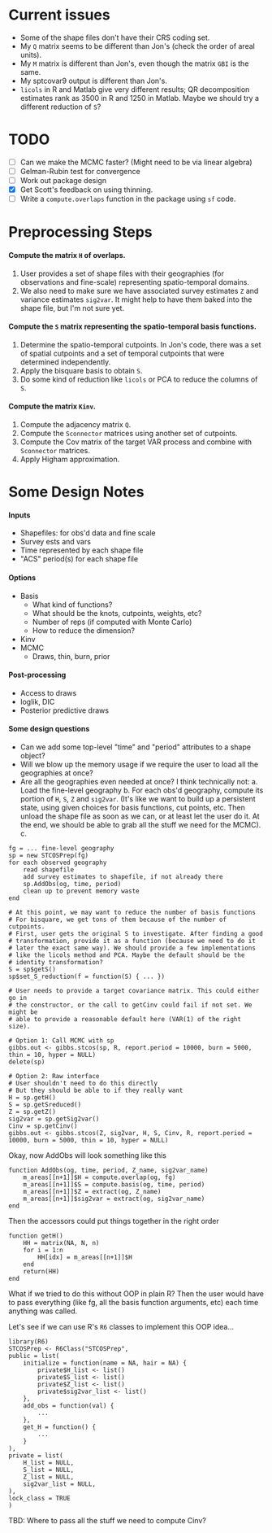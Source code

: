 # Current issues
* Some of the shape files don't have their CRS coding set.
* My `Q` matrix seems to be different than Jon's (check the order of areal units).
* My `M` matrix is different than Jon's, even though the matrix `GBI` is the same.
* My sptcovar9 output is different than Jon's.
* `licols` in R and Matlab give very different results; QR decomposition estimates
  rank as 3500 in R and 1250 in Matlab. Maybe we should try a different reduction
  of `S`?

# TODO
- [ ] Can we make the MCMC faster? (Might need to be via linear algebra)
- [ ] Gelman-Rubin test for convergence
- [ ] Work out package design
- [x] Get Scott's feedback on using thinning.
- [ ] Write a `compute.overlaps` function in the package using `sf` code.

# Preprocessing Steps
#### Compute the matrix `H` of overlaps.
1. User provides a set of shape files with their geographies (for observations
   and fine-scale) representing spatio-temporal domains.
2. We also need to make sure we have associated survey estimates `Z` and
   variance estimates `sig2var`. It might help to have them baked into the
   shape file, but I'm not sure yet.

#### Compute the `S` matrix representing the spatio-temporal basis functions.
1. Determine the spatio-temporal cutpoints. In Jon's code, there was a set
   of spatial cutpoints and a set of temporal cutpoints that were determined
   independently.
2. Apply the bisquare basis to obtain `S`.
3. Do some kind of reduction like `licols` or PCA to reduce the columns
   of `S`.

#### Compute the matrix `Kinv`.
1. Compute the adjacency matrix `Q`.
2. Compute the `Sconnector` matrices using another set of cutpoints.
3. Compute the Cov matrix of the target VAR process and combine with
  `Sconnector` matrices.
4. Apply Higham approximation.

# Some Design Notes

#### Inputs
* Shapefiles: for obs'd data and fine scale
* Survey ests and vars
* Time represented by each shape file
* "ACS" period(s) for each shape file

#### Options
* Basis
    - What kind of functions?
    - What should be the knots, cutpoints, weights, etc?
    - Number of reps (if computed with Monte Carlo)
    - How to reduce the dimension?
* Kinv
* MCMC
    - Draws, thin, burn, prior

#### Post-processing
* Access to draws
* loglik, DIC
* Posterior predictive draws

#### Some design questions
* Can we add some top-level "time" and "period" attributes to a shape object?
* Will we blow up the memory usage if we require the user to load all the geographies at once?
* Are all the geographies even needed at once? I think technically not:
    a. Load the fine-level geography
    b. For each obs'd geography, compute its portion of `H`, `S`, `Z` and
       `sig2var`. (It's like we want to build up a persistent state, using
       given choices for basis functions, cut points, etc. Then unload the
       shape file as soon as we can, or at least let the user do it. At the
       end, we should be able to grab all the stuff we need for the MCMC).
    c. 
    
    
```
fg = ... fine-level geography
sp = new STCOSPrep(fg)
for each observed geography
	read shapefile
	add survey estimates to shapefile, if not already there
	sp.AddObs(og, time, period)
	clean up to prevent memory waste
end

# At this point, we may want to reduce the number of basis functions
# For bisquare, we get tons of them because of the number of cutpoints.
# First, user gets the original S to investigate. After finding a good
# transformation, provide it as a function (because we need to do it
# later the exact same way). We should provide a few implementations
# like the licols method and PCA. Maybe the default should be the
# identity transformation?
S = sp$getS()
sp$set_S_reduction(f = function(S) { ... })

# User needs to provide a target covariance matrix. This could either go in
# the constructor, or the call to getCinv could fail if not set. We might be
# able to provide a reasonable default here (VAR(1) of the right size).

# Option 1: Call MCMC with sp
gibbs.out <- gibbs.stcos(sp, R, report.period = 10000, burn = 5000, thin = 10, hyper = NULL)
delete(sp)

# Option 2: Raw interface
# User shouldn't need to do this directly
# But they should be able to if they really want
H = sp.getH()
S = sp.getSreduced()
Z = sp.getZ()
sig2var = sp.getSig2var()
Cinv = sp.getCinv()
gibbs.out <- gibbs.stcos(Z, sig2var, H, S, Cinv, R, report.period = 10000, burn = 5000, thin = 10, hyper = NULL)
```

Okay, now AddObs will look something like this
```
function AddObs(og, time, period, Z_name, sig2var_name)
	m_areas[[n+1]]$H = compute.overlap(og, fg)
	m_areas[[n+1]]$S = compute.basis(og, time, period)
	m_areas[[n+1]]$Z = extract(og, Z_name)
	m_areas[[n+1]]$sig2var = extract(og, sig2var_name)
end
```

Then the accessors could put things together in the right order
```
function getH()
	HH = matrix(NA, N, n)
	for i = 1:n
		HH[idx] = m_areas[[n+1]]$H
	end
	return(HH)
end
```

What if we tried to do this without OOP in plain R? Then the user would have
to pass everything (like fg, all the basis function arguments, etc) each time
anything was called.


Let's see if we can use R's `R6` classes to implement this OOP idea...

```
library(R6)
STCOSPrep <- R6Class("STCOSPrep",
public = list(
	initialize = function(name = NA, hair = NA) {
		private$H_list <- list()
		private$S_list <- list()
		private$Z_list <- list()
		private$sig2var_list <- list()
	},
	add_obs = function(val) {
		...
	},
	get_H = function() {
		...
	}
),
private = list(
	H_list = NULL,
	S_list = NULL,
	Z_list = NULL,
	sig2var_list = NULL,
),
lock_class = TRUE
)
```

TBD: Where to pass all the stuff we need to compute Cinv?